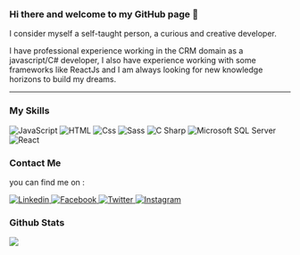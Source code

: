 ### Hi there and welcome to my GitHub page 👋

<p>I consider myself a self-taught person, a curious and creative developer.</p>
<p>I have professional experience working in the CRM domain as a javascript/C# developer, I also have experience working with some frameworks like ReactJs and I am always looking for new knowledge horizons to build my dreams.</p>

---

### My Skills

<p>
  <img alt="JavaScript" src="https://img.shields.io/badge/JavaScript-F7DF1E?logo=javascript&logoColor=white&style=for-the-badge" />
  <img alt="HTML" src="https://img.shields.io/badge/HTML-E34F26?logo=html5&logoColor=white&style=for-the-badge" />
  <img alt="Css" src="https://img.shields.io/badge/CSS-1572B6?logo=css3&logoColor=white&style=for-the-badge" />
  <img alt="Sass" src="https://img.shields.io/badge/Sass-CC6699?logo=sass&logoColor=white&style=for-the-badge" />
  <img alt="C Sharp" src="https://img.shields.io/badge/C%23-239120?logo=c-sharp&logoColor=white&style=for-the-badge" />
  <img alt="Microsoft SQL Server" src="https://img.shields.io/badge/SQL-CC2927?logo=Microsoft-SQL-Server&logoColor=white&style=for-the-badge" />
  <img alt="React" src="https://img.shields.io/badge/React-61DAFB?logo=react&logoColor=white&style=for-the-badge" />
</p>

### Contact Me

<p>you can find me on :</p>

<p>
  <a href="https://www.linkedin.com/in/werdien-jihed/">
    <img alt="Linkedin" src="https://img.shields.io/badge/linkedin-0077B5?logo=linkedin&logoColor=white&style=for-the-badge" />
  </a>
  <a href="https://www.facebook.com/werdien.jihed/">
    <img alt="Facebook" src="https://img.shields.io/badge/facebook-1877F2?logo=facebook&logoColor=white&style=for-the-badge" />
  </a>
  <a href="https://twitter.com/werdien_jihed">
    <img alt="Twitter" src="https://img.shields.io/badge/Twitter-1DA1F2?logo=twitter&logoColor=white&style=for-the-badge" />
  </a>
  <a href="https://www.instagram.com/werdien_jihed/">
    <img alt="Instagram" src="https://img.shields.io/badge/Instagram-E4405F?logo=instagram&logoColor=white&style=for-the-badge" />
  </a>
</p>

### Github Stats

<img align="center" src="https://github-readme-stats.vercel.app/api?username=WerdienJihed&count_private=true&title_color=FD9047&icon_color=FD9047&text_color=0C2233&custom_title=Werdien+Jihed's+GitHub+Stats&show_icons=true" />
